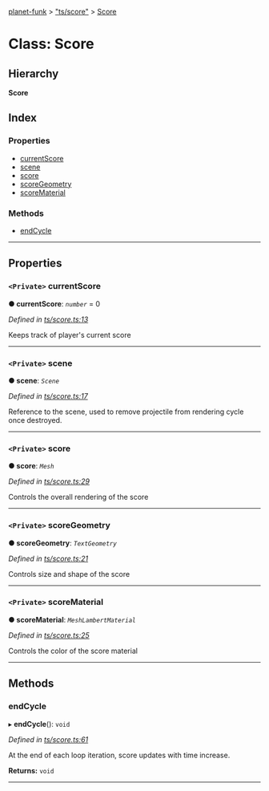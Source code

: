 [planet-funk](../README.md) > ["ts/score"](../modules/_ts_score_.md) > [Score](../classes/_ts_score_.score.md)

# Class: Score

## Hierarchy

**Score**

## Index

### Properties

* [currentScore](_ts_score_.score.md#currentscore)
* [scene](_ts_score_.score.md#scene)
* [score](_ts_score_.score.md#score)
* [scoreGeometry](_ts_score_.score.md#scoregeometry)
* [scoreMaterial](_ts_score_.score.md#scorematerial)

### Methods

* [endCycle](_ts_score_.score.md#endcycle)

---

## Properties

<a id="currentscore"></a>

### `<Private>` currentScore

**● currentScore**: *`number`* = 0

*Defined in [ts/score.ts:13](https://github.com/WilliamRADFunk/planet-funk/blob/ca1cee5/src/ts/score.ts#L13)*

Keeps track of player's current score

___
<a id="scene"></a>

### `<Private>` scene

**● scene**: *`Scene`*

*Defined in [ts/score.ts:17](https://github.com/WilliamRADFunk/planet-funk/blob/ca1cee5/src/ts/score.ts#L17)*

Reference to the scene, used to remove projectile from rendering cycle once destroyed.

___
<a id="score"></a>

### `<Private>` score

**● score**: *`Mesh`*

*Defined in [ts/score.ts:29](https://github.com/WilliamRADFunk/planet-funk/blob/ca1cee5/src/ts/score.ts#L29)*

Controls the overall rendering of the score

___
<a id="scoregeometry"></a>

### `<Private>` scoreGeometry

**● scoreGeometry**: *`TextGeometry`*

*Defined in [ts/score.ts:21](https://github.com/WilliamRADFunk/planet-funk/blob/ca1cee5/src/ts/score.ts#L21)*

Controls size and shape of the score

___
<a id="scorematerial"></a>

### `<Private>` scoreMaterial

**● scoreMaterial**: *`MeshLambertMaterial`*

*Defined in [ts/score.ts:25](https://github.com/WilliamRADFunk/planet-funk/blob/ca1cee5/src/ts/score.ts#L25)*

Controls the color of the score material

___

## Methods

<a id="endcycle"></a>

###  endCycle

▸ **endCycle**(): `void`

*Defined in [ts/score.ts:61](https://github.com/WilliamRADFunk/planet-funk/blob/ca1cee5/src/ts/score.ts#L61)*

At the end of each loop iteration, score updates with time increase.

**Returns:** `void`

___

